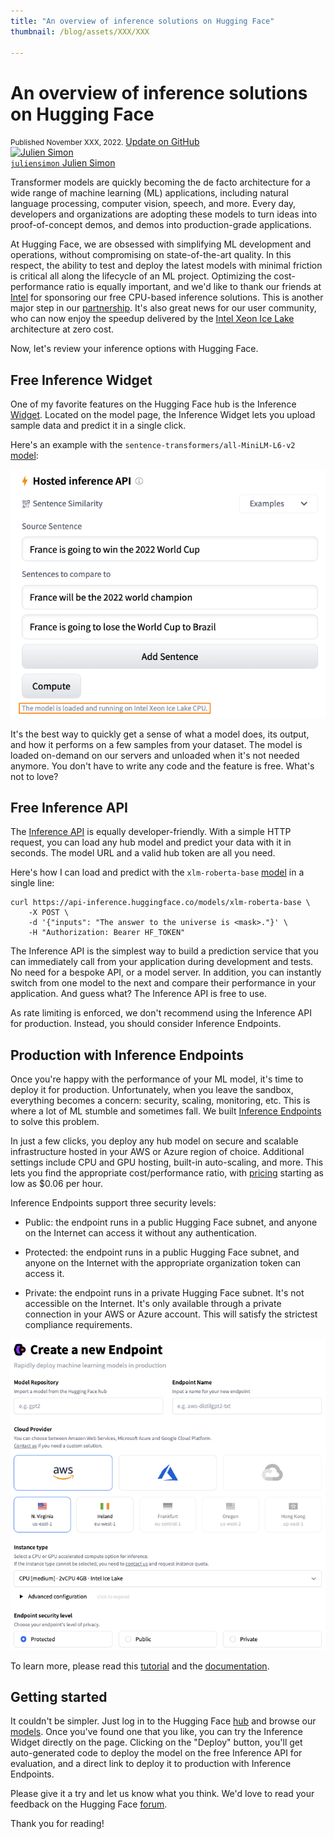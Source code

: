 ```yaml
---
title: "An overview of inference solutions on Hugging Face"
thumbnail: /blog/assets/XXX/XXX

---
```


<h1>An overview of inference solutions on Hugging Face</h1>

<div class="blog-metadata">
    <small>Published November XXX, 2022.</small>
    <a target="_blank" class="btn no-underline text-sm mb-5 font-sans" href="https://github.com/huggingface/blog/blob/main/openvino.md">
        Update on GitHub
    </a>
</div>

<div class="author-card">
        <a href="https://twitter.com/julsimon">
        <img class="avatar avatar-user" src="https://aeiljuispo.cloudimg.io/v7/https://s3.amazonaws.com/moonup/production/uploads/1633343465505-noauth.jpeg?w=128&h=128&f=face" title="Julien Simon">
        <div class="bfc">
            <code>juliensimon</code>
            <span class=fullname">Julien Simon</span>
        </div>
    </a>
</div>


Transformer models are quickly becoming the de facto architecture for a wide range of machine learning (ML) applications, including natural language processing, computer vision, speech, and more. Every day, developers and organizations are adopting these models to turn ideas into proof-of-concept demos, and demos into production-grade applications. 

At Hugging Face, we are obsessed with simplifying ML development and operations, without compromising on state-of-the-art quality. In this respect, the ability to test and deploy the latest models with minimal friction is critical all along the lifecycle of an ML project. Optimizing the cost-performance ratio is equally important, and we'd like to thank our friends at [Intel](https://huggingface.co/intel) for sponsoring our free CPU-based inference solutions. This is another major step in our [partnership](https://huggingface.co/blog/intel). It's also great news for our user community, who can now enjoy the speedup delivered by the [Intel Xeon Ice Lake](https://www.intel.com/content/www/us/en/products/docs/processors/xeon/3rd-gen-xeon-scalable-processors-brief.html) architecture at zero cost.

Now, let's review your inference options with Hugging Face.

## Free Inference Widget

One of my favorite features on the Hugging Face hub is the Inference [Widget](https://huggingface.co/docs/hub/models-widgets). Located on the model page, the Inference Widget lets you upload sample data and predict it in a single click. 

Here's an example with the `sentence-transformers/all-MiniLM-L6-v2` [model](https://huggingface.co/sentence-transformers/all-MiniLM-L6-v2):

<kbd>
  <img src="assets/116_inference_update/widget.png">
</kbd>

It's the best way to quickly get a sense of what a model does, its output, and how it performs on a few samples from your dataset. The model is loaded on-demand on our servers and unloaded when it's not needed anymore. You don't have to write any code and the feature is free. What's not to love?
 
## Free Inference API

The [Inference API](https://huggingface.co/docs/api-inference/) is equally developer-friendly. With a simple HTTP request, you can load any hub model and predict your data with it in seconds. The model URL and a valid hub token are all you need.

Here's how I can load and predict with the `xlm-roberta-base` [model](https://huggingface.co/xlm-roberta-base) in a single line:

```
curl https://api-inference.huggingface.co/models/xlm-roberta-base \
	-X POST \
	-d '{"inputs": "The answer to the universe is <mask>."}' \
	-H "Authorization: Bearer HF_TOKEN"
```

The Inference API is the simplest way to build a prediction service that you can immediately call from your application during development and tests. No need for a bespoke API, or a model server. In addition, you can instantly switch from one model to the next and compare their performance in your application. And guess what? The Inference API is free to use. 

As rate limiting is enforced, we don't recommend using the Inference API for production. Instead, you should consider Inference Endpoints.

## Production with Inference Endpoints

Once you're happy with the performance of your ML model, it's time to deploy it for production. Unfortunately, when you leave the sandbox, everything becomes a concern: security, scaling, monitoring, etc. This is where a lot of ML stumble and sometimes fall.
We built [Inference Endpoints](https://huggingface.co/inference-endpoints) to solve this problem.

In just a few clicks, you deploy any hub model on secure and scalable infrastructure hosted in your AWS or Azure region of choice. Additional settings include CPU and GPU hosting, built-in auto-scaling, and more. This lets you find the appropriate cost/performance ratio, with [pricing](https://huggingface.co/pricing#endpoints) starting as low as $0.06 per hour.

Inference Endpoints support three security levels:

* Public: the endpoint runs in a public Hugging Face subnet, and anyone on the Internet can access it without any authentication.

* Protected: the endpoint runs in a public Hugging Face subnet, and anyone on the Internet with the appropriate organization token can access it.

* Private: the endpoint runs in a private Hugging Face subnet. It's not accessible on the Internet. It's only available through a private connection in your AWS or Azure account. This will satisfy the strictest compliance requirements.

<kbd>
  <img src="assets/116_inference_update/endpoints.png">
</kbd>

To learn more, please read this [tutorial](https://huggingface.co/blog/inference-endpoints) and the [documentation](https://huggingface.co/docs/inference-endpoints/).

## Getting started

It couldn't be simpler. Just log in to the Hugging Face [hub](https://huggingface.co/) and browse our [models](https://huggingface.co/models). Once you've found one that you like, you can try the Inference Widget directly on the page. Clicking on the "Deploy" button, you'll get auto-generated code to deploy the model on the free Inference API for evaluation, and a direct link to deploy it to production with Inference Endpoints.

Please give it a try and let us know what you think. We'd love to read your feedback on the Hugging Face [forum](https://discuss.huggingface.co/).

Thank you for reading!




